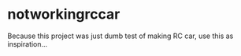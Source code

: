# notworkingrccar

Because this project was just dumb test of making RC car, use this as inspiration...
